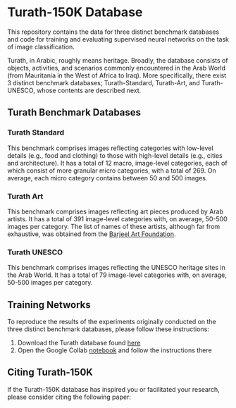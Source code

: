 # Turath-150K Database

This repository contains the data for three distinct benchmark databases and
code for training and evaluating supervised neural networks on the task of 
image classification. 

Turath, in Arabic, roughly means heritage. Broadly, the database consists of objects, activities, and scenarios 
commonly encountered in the Arab World (from Mauritania in the West of Africa to Iraq). More specifically, there 
exist 3 distinct benchmark databases; Turath-Standard, Turath-Art, and Turath-UNESCO, whose contents are described
next. 

## Turath Benchmark Databases

### Turath Standard

This benchmark comprises images reflecting categories with low-level details (e.g., food and clothing) to those 
with high-level details (e.g., cities and architecture). It has a total of 12 macro, image-level categories, each of
which consist of more granular micro categories, with a total of 269. On average, each micro category contains between
50 and 500 images.

### Turath Art

This benchmark comprises images reflecting art pieces produced by Arab artists. It has a total of 391 image-level
categories with, on average, 50-500 images per category. The list of names of these artists, although far from
exhaustive, was obtained from the [Barjeel Art Foundation](https://www.barjeelartfoundation.org/).

### Turath UNESCO

This benchmark comprises images reflecting the UNESCO heritage sites in the Arab World. It has a total of 79 image-level categories with, on average, 50-500 images per category. 

## Training Networks

To reproduce the results of the experiments originally conducted on the three distinct benchmark databases, please 
follow these instructions:

1. Download the Turath database found [here](https://drive.google.com/drive/folders/1FvPuxtvFWXDsQ_P6zQ_dCSfXvBe2d35-?usp=sharing)
2. Open the Google Collab [notebook](https://colab.research.google.com/drive/1HJpKJoOZ11fINv51zeWPFLm0UWxY1Hyj?usp=sharing) and follow the instructions there 

## Citing Turath-150K

If the Turath-150K database has inspired you or facilitated your research, please consider citing the following paper:
